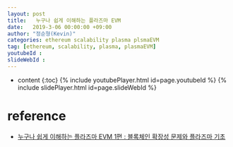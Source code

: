 ```yaml
---
layout: post
title:   누구나 쉽게 이해하는 플라즈마 EVM
date:   2019-3-06 00:00:00 +09:00
author: "정순형(Kevin)"
categories: ethereum scalability plasma plsmaEVM
tag: [ethereum, scalability, plasma, plasmaEVM]
youtubeId :
slideWebId :
---
```

* content
{:toc}
{% include youtubePlayer.html id=page.youtubeId %}
{% include slidePlayer.html id=page.slideWebId %}

# reference
- [누구나 쉽게 이해하는 플라즈마 EVM 1편 : 블록체인 확장성 문제와 플라즈마 기초](https://medium.com/onther-tech/%EB%88%84%EA%B5%AC%EB%82%98-%EC%89%BD%EA%B2%8C-%EC%9D%B4%ED%95%B4%ED%95%98%EB%8A%94-%ED%94%8C%EB%9D%BC%EC%A6%88%EB%A7%88-evm-1-114be6f535cd)
